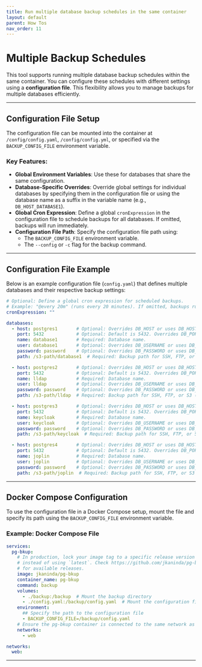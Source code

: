 ```yaml
---
title: Run multiple database backup schedules in the same container
layout: default
parent: How Tos
nav_order: 11
---
```



# Multiple Backup Schedules

This tool supports running multiple database backup schedules within the same container. 
You can configure these schedules with different settings using a **configuration file**. This flexibility allows you to manage backups for multiple databases efficiently.

---

## Configuration File Setup

The configuration file can be mounted into the container at `/config/config.yaml`, `/config/config.yml`, or specified via the `BACKUP_CONFIG_FILE` environment variable.

### Key Features:
- **Global Environment Variables**: Use these for databases that share the same configuration.
- **Database-Specific Overrides**: Override global settings for individual databases by specifying them in the configuration file or using the database name as a suffix in the variable name (e.g., `DB_HOST_DATABASE1`).
- **Global Cron Expression**: Define a global `cronExpression` in the configuration file to schedule backups for all databases. If omitted, backups will run immediately.
- **Configuration File Path**: Specify the configuration file path using:
    - The `BACKUP_CONFIG_FILE` environment variable.
    - The `--config` or `-c` flag for the backup command.

---

## Configuration File Example

Below is an example configuration file (`config.yaml`) that defines multiple databases and their respective backup settings:

```yaml
# Optional: Define a global cron expression for scheduled backups.
# Example: "@every 20m" (runs every 20 minutes). If omitted, backups run immediately.
cronExpression: ""

databases:
  - host: postgres1       # Optional: Overrides DB_HOST or uses DB_HOST_DATABASE1.
    port: 5432            # Optional: Default is 5432. Overrides DB_PORT or uses DB_PORT_DATABASE1.
    name: database1       # Required: Database name.
    user: database1       # Optional: Overrides DB_USERNAME or uses DB_USERNAME_DATABASE1.
    password: password    # Optional: Overrides DB_PASSWORD or uses DB_PASSWORD_DATABASE1.
    path: /s3-path/database1  # Required: Backup path for SSH, FTP, or S3 (e.g., /home/toto/backup/).

  - host: postgres2       # Optional: Overrides DB_HOST or uses DB_HOST_LLAP.
    port: 5432            # Optional: Default is 5432. Overrides DB_PORT or uses DB_PORT_LLAP.
    name: lldap           # Required: Database name.
    user: lldap           # Optional: Overrides DB_USERNAME or uses DB_USERNAME_LLAP.
    password: password    # Optional: Overrides DB_PASSWORD or uses DB_PASSWORD_LLAP.
    path: /s3-path/lldap  # Required: Backup path for SSH, FTP, or S3 (e.g., /home/toto/backup/).

  - host: postgres3       # Optional: Overrides DB_HOST or uses DB_HOST_KEYCLOAK.
    port: 5432            # Optional: Default is 5432. Overrides DB_PORT or uses DB_PORT_KEYCLOAK.
    name: keycloak        # Required: Database name.
    user: keycloak        # Optional: Overrides DB_USERNAME or uses DB_USERNAME_KEYCLOAK.
    password: password    # Optional: Overrides DB_PASSWORD or uses DB_PASSWORD_KEYCLOAK.
    path: /s3-path/keycloak  # Required: Backup path for SSH, FTP, or S3 (e.g., /home/toto/backup/).

  - host: postgres4       # Optional: Overrides DB_HOST or uses DB_HOST_JOPLIN.
    port: 5432            # Optional: Default is 5432. Overrides DB_PORT or uses DB_PORT_JOPLIN.
    name: joplin          # Required: Database name.
    user: joplin          # Optional: Overrides DB_USERNAME or uses DB_USERNAME_JOPLIN.
    password: password    # Optional: Overrides DB_PASSWORD or uses DB_PASSWORD_JOPLIN.
    path: /s3-path/joplin  # Required: Backup path for SSH, FTP, or S3 (e.g., /home/toto/backup/).
```

---

## Docker Compose Configuration

To use the configuration file in a Docker Compose setup, mount the file and specify its path using the `BACKUP_CONFIG_FILE` environment variable.

### Example: Docker Compose File

```yaml
services:
  pg-bkup:
    # In production, lock your image tag to a specific release version
    # instead of using `latest`. Check https://github.com/jkaninda/pg-bkup/releases
    # for available releases.
    image: jkaninda/pg-bkup
    container_name: pg-bkup
    command: backup
    volumes:
      - ./backup:/backup  # Mount the backup directory
      - ./config.yaml:/backup/config.yaml  # Mount the configuration file
    environment:
      ## Specify the path to the configuration file
      - BACKUP_CONFIG_FILE=/backup/config.yaml
    # Ensure the pg-bkup container is connected to the same network as your database
    networks:
      - web

networks:
  web:
```

---



